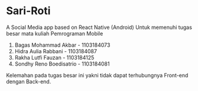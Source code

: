 # Sari-Roti
A Social Media app based on React Native (Android)
Untuk memenuhi tugas besar mata kuliah Pemrograman Mobile
1. Bagas Mohammad Akbar - 1103184073
2. Hidra Aulia Rabbani - 1103184087
3. Rakha Lutfi Fauzan - 1103184125
4. Sondhy Reno Boedisatrio - 1103184081

Kelemahan pada tugas besar ini yakni tidak dapat terhubungnya Front-end dengan Back-end.
